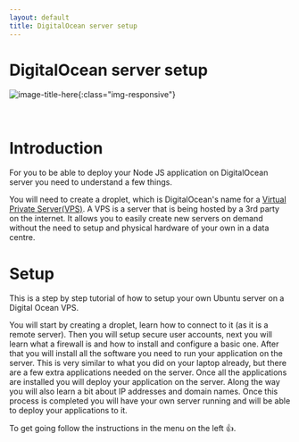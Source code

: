 ```yaml
---
layout: default
title: DigitalOcean server setup
---
```


# DigitalOcean server setup
![image-title-here](https://www.digitalocean.com/assets/images/logos-badges/png/DO_Logo_Horizontal_Blue-3f9e8fb1.png){:class="img-responsive"}

<br/>

# Introduction

For you to be able to deploy your Node JS application on DigitalOcean server you need to understand a few things.

You will need to create a droplet, which is DigitalOcean's name for a [Virtual Private Server(VPS)](https://en.wikipedia.org/wiki/Virtual_private_server). A VPS is a server that is being hosted by a 3rd party on the internet. It allows you to easily create new servers on demand without the need to setup and physical hardware of your own in a data centre.

# Setup

This is a step by step tutorial of how to setup your own Ubuntu server on a Digital Ocean VPS.

You will start by creating a droplet, learn how to connect to it (as it is a remote server). Then you will setup secure user accounts, next you will learn what a firewall is and how to install and configure a basic one. After that you will install all the software you need to run your application on the server. This is very similar to what you did on your laptop already, but there are a few extra applications needed on the server. Once all the applications are installed you will deploy your application on the server. Along the way you will also learn a bit about IP addresses and domain names. Once this process is completed you will have your own server running and will be able to deploy your applications to it.


To get going follow the instructions in the menu on the left  :+1:.
